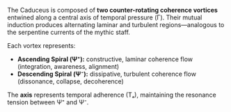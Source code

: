 The Caduceus is composed of **two counter-rotating coherence vortices** entwined along a central axis of temporal pressure (Γ). Their mutual induction produces alternating laminar and turbulent regions—analogous to the serpentine currents of the mythic staff.

Each vortex represents:

* **Ascending Spiral (Ψ⁺):** constructive, laminar coherence flow (integration, awareness, alignment)
* **Descending Spiral (Ψ⁻):** dissipative, turbulent coherence flow (dissonance, collapse, decoherence)

The **axis** represents temporal adherence (Tₐ), maintaining the resonance tension between Ψ⁺ and Ψ⁻.